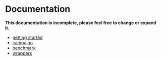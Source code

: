 # Documentation

**This documentation is incomplete, please feel free to change or expand it.**

* [getting started](getting_started.md)
* [campaign](campaign.md)
* [benchmark](benchmark.md)
* [wrappers](wrappers.md)

